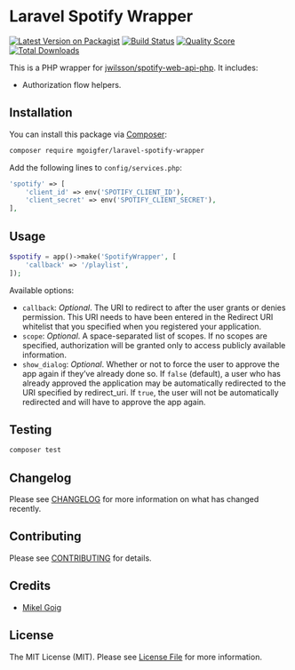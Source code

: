 # Laravel Spotify Wrapper

[![Latest Version on Packagist](https://img.shields.io/packagist/v/mgoigfer/laravel-spotify-wrapper.svg?style=flat-square)](https://packagist.org/packages/mgoigfer/laravel-spotify-wrapper)
[![Build Status](https://img.shields.io/travis/mgoigfer/laravel-spotify-wrapper/master.svg?style=flat-square)](https://travis-ci.org/mgoigfer/laravel-spotify-wrapper)
[![Quality Score](https://img.shields.io/scrutinizer/g/mgoigfer/laravel-spotify-wrapper.svg?style=flat-square)](https://scrutinizer-ci.com/g/mgoigfer/laravel-spotify-wrapper)
[![Total Downloads](https://img.shields.io/packagist/dt/mgoigfer/laravel-spotify-wrapper.svg?style=flat-square)](https://packagist.org/packages/mgoigfer/laravel-spotify-wrapper)

This is a PHP wrapper for [jwilsson/spotify-web-api-php](https://github.com/jwilsson/spotify-web-api-php). It includes:

* Authorization flow helpers.

## Installation

You can install this package via [Composer](https://getcomposer.org/):

```bash
composer require mgoigfer/laravel-spotify-wrapper
```

Add the following lines to `config/services.php`:

```php
'spotify' => [
    'client_id' => env('SPOTIFY_CLIENT_ID'),
    'client_secret' => env('SPOTIFY_CLIENT_SECRET'),
],
```

## Usage

``` php
$spotify = app()->make('SpotifyWrapper', [
    'callback' => '/playlist',
]);
```

Available options:

* `callback`: _Optional_. The URI to redirect to after the user grants or denies permission. This URI needs to have been entered in the Redirect URI whitelist that you specified when you registered your application.
* `scope`: _Optional_. A space-separated list of scopes. If no scopes are specified, authorization will be granted only to access publicly available information.
* `show_dialog`: _Optional_. Whether or not to force the user to approve the app again if they’ve already done so. If `false` (default), a user who has already approved the application may be automatically redirected to the URI specified by redirect_uri. If `true`, the user will not be automatically redirected and will have to approve the app again.

## Testing

``` bash
composer test
```

## Changelog

Please see [CHANGELOG](CHANGELOG.md) for more information on what has changed recently.

## Contributing

Please see [CONTRIBUTING](CONTRIBUTING.md) for details.

## Credits

- [Mikel Goig](https://github.com/mgoigfer)

## License

The MIT License (MIT). Please see [License File](LICENSE.md) for more information.
